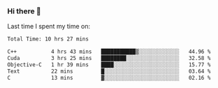 ### Hi there 👋

<!--
**Grav1tum/Grav1tum** is a ✨ _special_ ✨ repository because its `README.md` (this file) appears on your GitHub profile.

Here are some ideas to get you started:

- 🔭 I’m currently working on ...
- 🌱 I’m currently learning ...
- 👯 I’m looking to collaborate on ...
- 🤔 I’m looking for help with ...
- 💬 Ask me about ...
- 📫 How to reach me: ...
- 😄 Pronouns: ...
- ⚡ Fun fact: ...
-->
Last time I spent my time on:
<!--START_SECTION:waka-->

```txt
Total Time: 10 hrs 27 mins

C++           4 hrs 43 mins   ███████████▒░░░░░░░░░░░░░   44.96 %
Cuda          3 hrs 25 mins   ████████░░░░░░░░░░░░░░░░░   32.58 %
Objective-C   1 hr 39 mins    ████░░░░░░░░░░░░░░░░░░░░░   15.77 %
Text          22 mins         █░░░░░░░░░░░░░░░░░░░░░░░░   03.64 %
C             13 mins         ▓░░░░░░░░░░░░░░░░░░░░░░░░   02.16 %
```

<!--END_SECTION:waka-->
